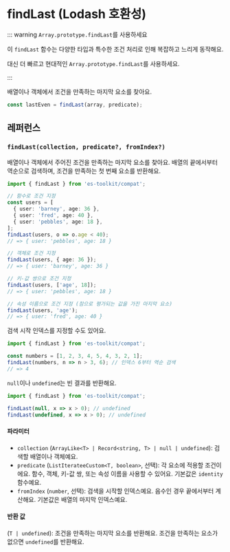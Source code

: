 # findLast (Lodash 호환성)

::: warning `Array.prototype.findLast`를 사용하세요

이 `findLast` 함수는 다양한 타입과 특수한 조건 처리로 인해 복잡하고 느리게 동작해요.

대신 더 빠르고 현대적인 `Array.prototype.findLast`를 사용하세요.

:::

배열이나 객체에서 조건을 만족하는 마지막 요소를 찾아요.

```typescript
const lastEven = findLast(array, predicate);
```

## 레퍼런스

### `findLast(collection, predicate?, fromIndex?)`

배열이나 객체에서 주어진 조건을 만족하는 마지막 요소를 찾아요. 배열의 끝에서부터 역순으로 검색하며, 조건을 만족하는 첫 번째 요소를 반환해요.

```typescript
import { findLast } from 'es-toolkit/compat';

// 함수로 조건 지정
const users = [
  { user: 'barney', age: 36 },
  { user: 'fred', age: 40 },
  { user: 'pebbles', age: 18 },
];
findLast(users, o => o.age < 40);
// => { user: 'pebbles', age: 18 }

// 객체로 조건 지정
findLast(users, { age: 36 });
// => { user: 'barney', age: 36 }

// 키-값 쌍으로 조건 지정
findLast(users, ['age', 18]);
// => { user: 'pebbles', age: 18 }

// 속성 이름으로 조건 지정 (참으로 평가되는 값을 가진 마지막 요소)
findLast(users, 'age');
// => { user: 'fred', age: 40 }
```

검색 시작 인덱스를 지정할 수도 있어요.

```typescript
import { findLast } from 'es-toolkit/compat';

const numbers = [1, 2, 3, 4, 5, 4, 3, 2, 1];
findLast(numbers, n => n > 3, 6); // 인덱스 6부터 역순 검색
// => 4
```

`null`이나 `undefined`는 빈 결과를 반환해요.

```typescript
import { findLast } from 'es-toolkit/compat';

findLast(null, x => x > 0); // undefined
findLast(undefined, x => x > 0); // undefined
```

#### 파라미터

- `collection` (`ArrayLike<T> | Record<string, T> | null | undefined`): 검색할 배열이나 객체예요.
- `predicate` (`ListIterateeCustom<T, boolean>`, 선택): 각 요소에 적용할 조건이에요. 함수, 객체, 키-값 쌍, 또는 속성 이름을 사용할 수 있어요. 기본값은 `identity` 함수예요.
- `fromIndex` (`number`, 선택): 검색을 시작할 인덱스예요. 음수인 경우 끝에서부터 계산해요. 기본값은 배열의 마지막 인덱스예요.

#### 반환 값

(`T | undefined`): 조건을 만족하는 마지막 요소를 반환해요. 조건을 만족하는 요소가 없으면 `undefined`를 반환해요.
